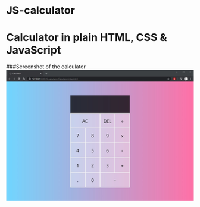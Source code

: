 # JS-calculator
 Calculator in plain HTML, CSS & JavaScript
 =====
 
 ###Screenshot of the calculator
 ![](Calculator/images/calculator-screenshot-1.jpg)
